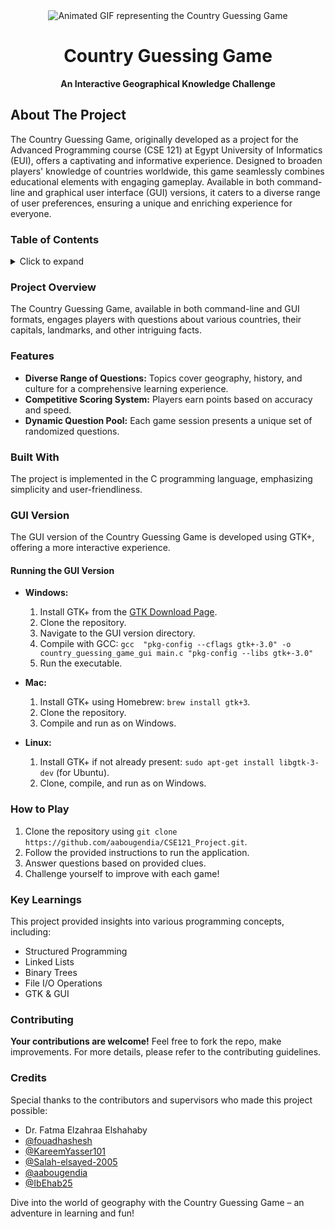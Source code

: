 
<div align="center">
  <img src="https://media4.giphy.com/media/VI2UC13hwWin1MIfmi/giphy.gif?cid=ecf05e477i2c7rbnvoxvvte01xq2lefm0kln5r2f7ffjt6f3&ep=v1_gifs_search&rid=giphy.gif&ct=g" alt="Animated GIF representing the Country Guessing Game">
  <h1>Country Guessing Game</h1>
  <strong>An Interactive Geographical Knowledge Challenge</strong>
</div>


## About The Project

The Country Guessing Game, originally developed as a project for the Advanced Programming course (CSE 121) at Egypt University of Informatics (EUI), offers a captivating and informative experience. Designed to broaden players' knowledge of countries worldwide, this game seamlessly combines educational elements with engaging gameplay. Available in both command-line and graphical user interface (GUI) versions, it caters to a diverse range of user preferences, ensuring a unique and enriching experience for everyone.

### Table of Contents
<details>
  <summary>Click to expand</summary>
  <ol>
    <li><a href="#project-overview">Project Overview</a></li>
    <li><a href="#features">Features</a></li>
    <li><a href="#built-with">Built With</a></li>
    <li><a href="#gui-version">GUI Version</a></li>
    <li><a href="#how-to-play">How to Play</a></li>
    <li><a href="#key-learnings">Key Learnings</a></li>
    <li><a href="#contributing">Contributing</a></li>
    <li><a href="#credits">Credits</a></li>
  </ol>
</details>

### Project Overview

The Country Guessing Game, available in both command-line and GUI formats, engages players with questions about various countries, their capitals, landmarks, and other intriguing facts.

### Features

- **Diverse Range of Questions:** Topics cover geography, history, and culture for a comprehensive learning experience.
- **Competitive Scoring System:** Players earn points based on accuracy and speed.
- **Dynamic Question Pool:** Each game session presents a unique set of randomized questions.

### Built With

The project is implemented in the C programming language, emphasizing simplicity and user-friendliness.

### GUI Version

The GUI version of the Country Guessing Game is developed using GTK+, offering a more interactive experience.

#### Running the GUI Version

- **Windows:**
    1. Install GTK+ from the [GTK Download Page](https://www.gtk.org/download/index.php).
    2. Clone the repository.
    3. Navigate to the GUI version directory.
    4. Compile with GCC: `gcc  "pkg-config --cflags gtk+-3.0" -o country_guessing_game_gui main.c "pkg-config --libs gtk+-3.0"`
    5. Run the executable.

- **Mac:**
    1. Install GTK+ using Homebrew: `brew install gtk+3`.
    2. Clone the repository.
    3. Compile and run as on Windows.

- **Linux:**
    1. Install GTK+ if not already present: `sudo apt-get install libgtk-3-dev` (for Ubuntu).
    2. Clone, compile, and run as on Windows.

### How to Play

1. Clone the repository using `git clone https://github.com/aabougendia/CSE121_Project.git`.
2. Follow the provided instructions to run the application.
3. Answer questions based on provided clues.
4. Challenge yourself to improve with each game!

### Key Learnings

This project provided insights into various programming concepts, including:
- Structured Programming
- Linked Lists
- Binary Trees
- File I/O Operations
- GTK & GUI

### Contributing

**Your contributions are welcome!** Feel free to fork the repo, make improvements. For more details, please refer to the contributing guidelines.

### Credits

Special thanks to the contributors and supervisors who made this project possible:
- Dr. Fatma Elzahraa Elshahaby
- [@fouadhashesh](https://github.com/fouadhashesh)
- [@KareemYasser101](https://github.com/KareemYasser101)
- [@Salah-elsayed-2005](https://github.com/Salah-elsayed-2005)
- [@aabougendia](https://github.com/aabougendia)
- [@IbEhab25](https://github.com/IbEhab25)

Dive into the world of geography with the Country Guessing Game – an adventure in learning and fun!
